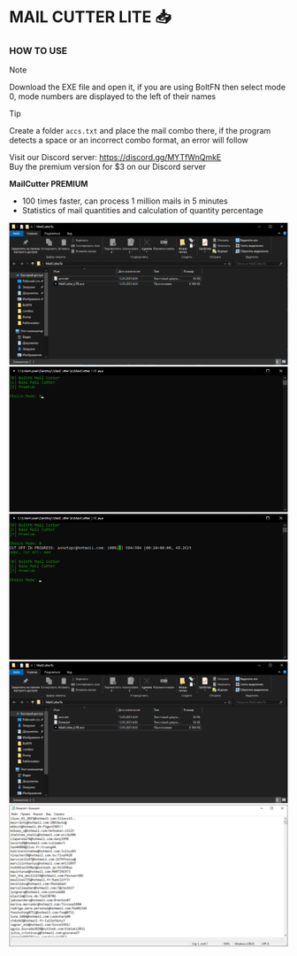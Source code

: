 # MAIL CUTTER LITE 📥

<h3>HOW TO USE</h3>

> [!NOTE]
> Download the EXE file and open it, if you are using BoltFN then select mode 0, mode numbers are displayed to the left of their names <br>

> [!TIP]
> Create a folder `accs.txt` and place the mail combo there, if the program detects a space or an incorrect combo format, an error will follow

Visit our Discord server: https://discord.gg/MYTfWnQmkE <br>
Buy the premium version for $3 on our Discord server <br>

**MailCutter PREMIUM** <br>
* 100 times faster, can process 1 million mails in 5 minutes
* Statistics of mail quantities and calculation of quantity percentage

![Folder](/assets/FolderScreen.png)
![Primary](/assets/primary.png)
![Result](/assets/result.png)
![Folder2](/assets/folder2.png)
![Note](/assets/note.png)
